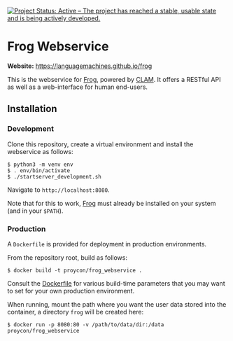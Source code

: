 [![Project Status: Active – The project has reached a stable, usable state and is being actively developed.](https://www.repostatus.org/badges/latest/active.svg)](https://www.repostatus.org/#active)

# Frog Webservice

**Website:** https://languagemachines.github.io/frog

This is the webservice for [Frog](https://github.com/LanguageMachines/frog), powered by [CLAM](https://github.com/proycon/clam). It offers a RESTful API as well as a web-interface for human end-users.

## Installation

### Development

Clone this repository, create a virtual environment and install the webservice as follows:

```
$ python3 -m venv env
$ . env/bin/activate
$ ./startserver_development.sh
```

Navigate to ``http://localhost:8080``.

Note that for this to work, [Frog](https://github.com/LanguageMachines/frog) must already be installed on your system (and in your `$PATH`).

### Production

A ``Dockerfile`` is provided for deployment in production environments.

From the repository root, build as follows:

``
$ docker build -t proycon/frog_webservice .
``

Consult the [Dockerfile](Dockerfile) for various build-time parameters that you may want to set for your own production environment.

When running, mount the path where you want the user data stored into the container, a directory `frog` will be created here:

``
$ docker run -p 8080:80 -v /path/to/data/dir:/data proycon/frog_webservice
``









